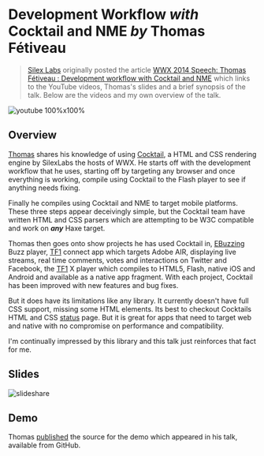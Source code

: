 [_template]: ../../templates/wwx/video.html
[date]: / "2014-07-23T13:49:12+01:00"
[modified]: / "2014-07-23T13:53:04+01:00"
[“”]: a ""

# Development Workflow _with_ Cocktail and NME _by_ Thomas Fétiveau

> [Silex Labs] originally posted the article [WWX 2014 Speech: Thomas Fétiveau : Development workflow with Cocktail and NME][sl1]
> which links to the YouTube videos, Thomas's slides and a brief
> synopsis of the talk. Below are the videos and my own overview of the talk.

![youtube 100%x100%](-iKEMzPWpbo)

## Overview

[Thomas][tw3] shares his knowledge of using [Cocktail][l5], a HTML and CSS rendering
engine by SilexLabs the hosts of WWX. He starts off with the development workflow that
he uses, starting off by targeting any browser and once everything is working, compile
using Cocktail to the Flash player to see if anything needs fixing. 

Finally he compiles
using Cocktail and NME to target mobile platforms. These three steps appear deceivingly
simple, but the Cocktail team have written HTML and CSS parsers which are attempting
to be W3C compatible and work on *__any__* Haxe target.

Thomas then goes onto show projects he has used Cocktail in, [EBuzzing][l6] Buzz player, [TF1][l7]
connect app which targets Adobe AIR, displaying live streams, real time comments, votes and 
interactions on Twitter and Facebook, the [TF1][l7] X player which compiles to HTML5, Flash, native
iOS and Android and available as a native app fragment. With each project, Cocktail has
been improved with new features and bug fixes.

But it does have its limitations like any library. It currently doesn't have full CSS support,
missing some HTML elements. Its best to checkout Cocktails HTML and CSS [status][l8] page. But
it is great for apps that need to target web and native with no compromise on performance and
compatibility.

I'm continually impressed by this library and this talk just reinforces that fact for me.

## Slides

![slideshare](35076396)

## Demo

Thomas [published][l9] the source for the demo which appeared in his talk, available
from GitHub.

[silex labs]: http://www.silexlabs.org/ "Silex Labs"
[sl1]: http://www.silexlabs.org/wwx2014-speech-thomas-fetiveau-development-workflow-with-cocktail-and-nme/ "WWX 2014 Speech: Thomas Fétiveau : Development workflow with Cocktail and NME"

[tw3]: https://twitter.com/zab0jad "@zab0jad"

[l5]: https://github.com/silexlabs/Cocktail "Cocktail the HTML & CSS rendering engine on GitHub"
[l6]: http://www.ebuzzing.com/ "Ebuzzing Video Advertising"
[l7]: http://www.tf1.fr/ "MyTF1"
[l8]: https://docs.google.com/spreadsheet/ccc?key=0AoCymbuV0hQfdFZNVmc0bnZmRGZHTWlpemszMUd6THc#gid=0 "Cocktail HTML & CSS Status"
[l9]: https://github.com/zabojad/wwx2014-cocktail-nme "Demo App for WWX 2014 talk on Development workflow with Cocktail and NME"